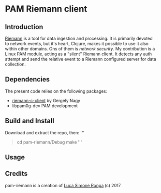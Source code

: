 # PAM Riemann client

## Introduction
[Riemann](http://riemann.io/) is a tool for data ingestion and processing. It is primarily devoted to network events, but it's heart, Clojure, makes it possible to use it also within other domains. Ons of them is *network security*. My contribution is a Linux PAM module, acting as a "silent" Riemann client. It detects any auth attempt and send the relative event to a Riemann configured server for data collection.

## Dependencies

The present code relies on the following packages:

* [riemann-c-client](https://github.com/algernon/riemann-c-client) by Gergely Nagy
* libpam0g-dev PAM development


## Build and Install

Download and extract the repo, then:
'''
> cd pam-riemann/Debug
> make
'''




## Usage

## Credits
pam-riemann is a creation of [Luca Simone Ronga](https://github.com/rongals) (c) 2017
